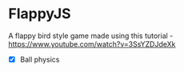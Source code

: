 # FlappyJS

A flappy bird style game made using this tutorial - https://www.youtube.com/watch?v=3SsYZDJdeXk

-[x] Ball physics
